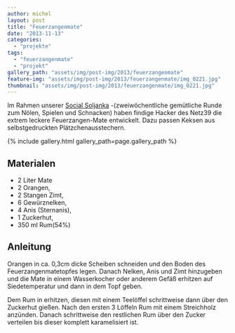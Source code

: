 ```yaml
---
author: michel
layout: post
title: "Feuerzangenmate"
date: "2013-11-13"
categories: 
  - "projekte"
tags: 
  - "feuerzangenmate"
  - "projekt"
gallery_path: "assets/img/post-img/2013/feuerzangenmate"
feature-img: "assets/img/post-img/2013/feuerzangenmate/img_0221.jpg"
thumbnail: "assets/img/post-img/2013/feuerzangenmate/img_0221.jpg"
---
```


Im Rahmen unserer [Social Soljanka](http://www.netz39.de/events/termine/) -(zweiwöchentliche gemütliche Runde zum Nölen, Spielen und Schnacken) haben findige Hacker des Netz39 die extrem leckere Feuerzangen-Mate entwickelt. Dazu passen Keksen aus selbstgedruckten Plätzchenausstechern.

{% include gallery.html gallery_path=page.gallery_path %}

## Materialen

- 2 Liter Mate
- 2 Orangen,
- 2 Stangen Zimt,
- 6 Gewürznelken,
- 4 Anis (Sternanis),
- 1 Zuckerhut,
- 350 ml Rum(54%)

## Anleitung

Orangen in ca. 0,3cm dicke Scheiben schneiden und den Boden des Feuerzangenmatetopfes legen. Danach Nelken, Anis und Zimt hinzugeben und die Mate in einem Wasserkocher oder anderem Gefäß erhitzen auf Siedetemperatur und dann in dem Topf geben.

Dem Rum in erhitzen, diesen mit einem Teelöffel schrittweise dann über den Zuckerhut gießen. Nach den ersten 3 Löffeln Rum mit einem Streichholz anzünden. Danach schrittweise den restlichen Rum über den Zucker verteilen bis dieser komplett karamelisiert ist.
